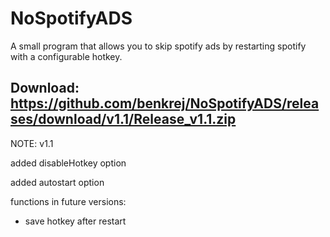 # NoSpotifyADS
A small program that allows you to skip spotify ads by restarting spotify with a configurable hotkey.

Download: https://github.com/benkrej/NoSpotifyADS/releases/download/v1.1/Release_v1.1.zip
----
NOTE: v1.1

added disableHotkey option

added autostart option



functions in future versions:

- save hotkey after restart 


